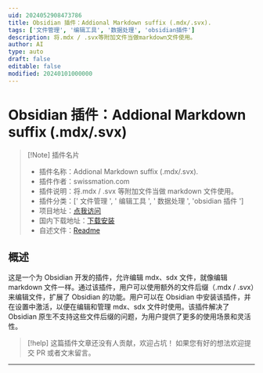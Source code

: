 ```yaml
---
uid: 2024052908473786
title: Obsidian 插件：Addional Markdown suffix (.mdx/.svx).
tags: ['文件管理', '编辑工具', '数据处理', 'obsidian插件']
description: 将.mdx / .svx等附加文件当做markdown文件使用。
author: AI
type: auto
draft: false
editable: false
modified: 20240101000000
---
```


# Obsidian 插件：Addional Markdown suffix (.mdx/.svx)

> [!Note] 插件名片
> - 插件名称：Addional Markdown suffix (.mdx/.svx).
> - 插件作者：swissmation.com
> - 插件说明：将.mdx / .svx 等附加文件当做 markdown 文件使用。
> - 插件分类：[' 文件管理 ', ' 编辑工具 ', ' 数据处理 ', 'obsidian 插件 ']
> - 项目地址：[点我访问](https://github.com/git-no/obsidian-markdown-file-suffix)
> - 国内下载地址：[下载安装](https://pkmer.cn/products/plugin/pluginMarket/?obsidian-markdown-file-suffix)
> - 自述文件：[Readme](https://ghproxy.net/https://raw.githubusercontent.com/git-no/obsidian-markdown-file-suffix/main/README.md)

## 概述

这是一个为 Obsidian 开发的插件，允许编辑 mdx、sdx 文件，就像编辑 markdown 文件一样。通过该插件，用户可以使用额外的文件后缀（.mdx / .svx）来编辑文件，扩展了 Obsidian 的功能。用户可以在 Obsidian 中安装该插件，并在设置中激活，以便在编辑和管理 mdx、sdx 文件时使用。该插件解决了 Obsidian 原生不支持这些文件后缀的问题，为用户提供了更多的使用场景和灵活性。

> [!help]
> 这篇插件文章还没有人贡献，欢迎占坑！
> 如果您有好的想法欢迎提交 PR 或者文末留言。

---



